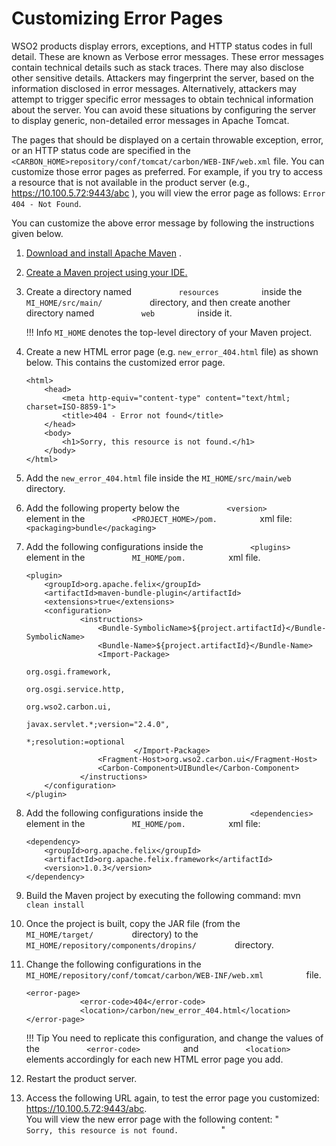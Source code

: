 # Customizing Error Pages

WSO2 products display errors, exceptions, and HTTP status codes in
full detail. These are known as Verbose error messages. These error
messages contain technical details such as stack traces. There may also
disclose other sensitive details. Attackers may fingerprint the server,
based on the information disclosed in error messages. Alternatively,
attackers may attempt to trigger specific error messages to obtain
technical information about the server. You can avoid these situations
by configuring the server to display generic, non-detailed error
messages in Apache Tomcat.

The pages that should be displayed on a
certain throwable exception, error, or an HTTP status code are specified
in the `<CARBON_HOME>repository/conf/tomcat/carbon/WEB-INF/web.xml` file. You can customize those error pages as preferred. For example,
if you try to access a resource that is not available in the product
server (e.g., https://10.100.5.72:9443/abc ), you will view the error
page as follows: `Error 404 - Not Found`.

You can customize the above error message by following the instructions
given below.

1.  [Download and install Apache
    Maven](https://maven.apache.org/install.html) .

2.  [Create a Maven project using your
    IDE.](https://maven.apache.org/guides/getting-started/index.html#How_do_I_make_my_first_Maven_project)

3.  Create a directory named `           resources          ` inside the
    `MI_HOME/src/main/          ` directory, and then
    create another directory named `           web          ` inside it.

    !!! Info
        `MI_HOME` denotes the top-level directory of your Maven project.
    
4.  Create a new HTML error page (e.g. `new_error_404.html` file) as shown below. This contains the customized error page.

    ``` 
    <html>
        <head>
            <meta http-equiv="content-type" content="text/html; charset=ISO-8859-1">
            <title>404 - Error not found</title>
        </head>
        <body>
            <h1>Sorry, this resource is not found.</h1>
        </body>
    </html>
    ```

5.  Add the `new_error_404.html` file inside the `MI_HOME/src/main/web` directory.
6.  Add the following property below the
    `           <version>          ` element in the
    `           <PROJECT_HOME>/pom.          ` xml file:
    `           <packaging>bundle</packaging>          `

7.  Add the following configurations inside the
    `           <plugins>          ` element in the
    `           MI_HOME/pom.          ` xml file.

    ``` 
    <plugin>
        <groupId>org.apache.felix</groupId>
        <artifactId>maven-bundle-plugin</artifactId>
        <extensions>true</extensions>
        <configuration>
                <instructions>
                    <Bundle-SymbolicName>${project.artifactId}</Bundle-SymbolicName>
                    <Bundle-Name>${project.artifactId}</Bundle-Name>
                    <Import-Package>
                                                        org.osgi.framework,
                                                        org.osgi.service.http,
                                                        org.wso2.carbon.ui,
                                                        javax.servlet.*;version="2.4.0",
                                                        *;resolution:=optional
                            </Import-Package>
                    <Fragment-Host>org.wso2.carbon.ui</Fragment-Host>
                    <Carbon-Component>UIBundle</Carbon-Component>
                </instructions>
        </configuration>
    </plugin>
    ```

8.  Add the following configurations inside the
    `           <dependencies>          ` element in the
    `           MI_HOME/pom.          ` xml file:

    ``` 
    <dependency>
        <groupId>org.apache.felix</groupId>
        <artifactId>org.apache.felix.framework</artifactId>
        <version>1.0.3</version>
    </dependency>
    ```

9.  Build the Maven project by executing the following command: mvn
    `           clean install          `

10. Once the project is built, copy the JAR file (from the
    `          MI_HOME/target/         ` directory) to the
    `          MI_HOME/repository/components/dropins/         `
    directory.
11. Change the following configurations in the
    `           MI_HOME/repository/conf/tomcat/carbon/WEB-INF/web.xml          `
    file.

    ``` 
    <error-page>
                <error-code>404</error-code>
                <location>/carbon/new_error_404.html</location>
    </error-page>
    ```

    !!! Tip
        You need to replicate this configuration, and change the values of
        the `           <error-code>          ` and
        `           <location>          ` elements accordingly for each new
        HTML error page you add.
    

12. Restart the product server.
13. Access the following URL again, to test the error page you
    customized: https://10.100.5.72:9443/abc.  
    You will view the new error page with the following content: "
    `           Sorry, this resource is not found.          ` "
